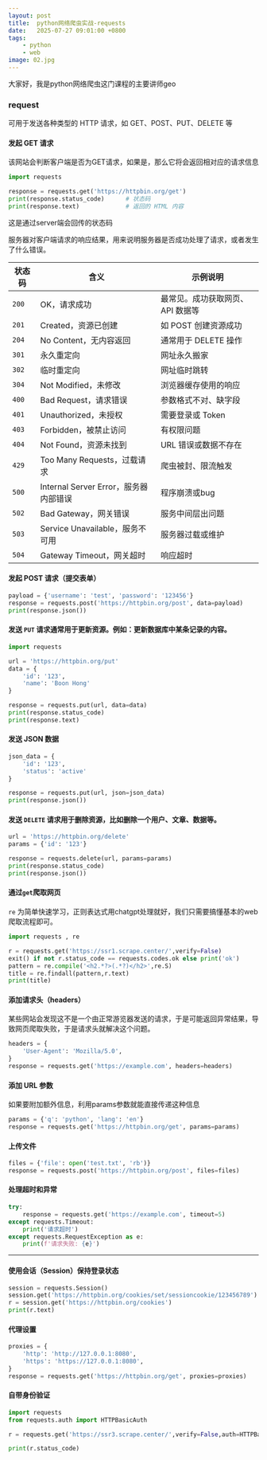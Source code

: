 ```yaml
---
layout: post
title:  python网络爬虫实战-requests
date:   2025-07-27 09:01:00 +0800
tags: 
    - python
    - web
image: 02.jpg
---
```


大家好，我是python网络爬虫这门课程的主要讲师geo

### request

可用于发送各种类型的 HTTP 请求，如 GET、POST、PUT、DELETE 等

#### 发起 GET 请求

该网站会判断客户端是否为GET请求，如果是，那么它将会返回相对应的请求信息

```py
import requests

response = requests.get('https://httpbin.org/get')
print(response.status_code)      # 状态码
print(response.text)             # 返回的 HTML 内容
```

这是通过server端会回传的状态码

服务器对客户端请求的响应结果，用来说明服务器是否成功处理了请求，或者发生了什么错误。

| 状态码   | 含义               | 示例说明               |
| ----- | ---------------- | ------------------ |
| `200` | OK，请求成功          | 最常见。成功获取网页、API 数据等 |
| `201` | Created，资源已创建    | 如 POST 创建资源成功      |
| `204` | No Content，无内容返回 | 通常用于 DELETE 操作     |
| `301` | 永久重定向            | 网址永久搬家     |
| `302` | 临时重定向            | 网址临时跳转     |
| `304` | Not Modified，未修改 | 浏览器缓存使用的响应 |
| `400` | Bad Request，请求错误       | 参数格式不对、缺字段   |
| `401` | Unauthorized，未授权       | 需要登录或 Token  |
| `403` | Forbidden，被禁止访问        | 有权限问题        |
| `404` | Not Found，资源未找到        | URL 错误或数据不存在 |
| `429` | Too Many Requests，过载请求 | 爬虫被封、限流触发    |
| `500` | Internal Server Error，服务器内部错误 | 程序崩溃或bug |
| `502` | Bad Gateway，网关错误              | 服务中间层出问题 |
| `503` | Service Unavailable，服务不可用     | 服务器过载或维护 |
| `504` | Gateway Timeout，网关超时          | 响应超时     |

#### 发起 POST 请求（提交表单）

```py
payload = {'username': 'test', 'password': '123456'}
response = requests.post('https://httpbin.org/post', data=payload)
print(response.json())
```

#### 发送 `PUT` 请求通常用于**更新资源**。例如：更新数据库中某条记录的内容。

```python
import requests

url = 'https://httpbin.org/put'
data = {
    'id': '123',
    'name': 'Boon Hong'
}

response = requests.put(url, data=data)
print(response.status_code)
print(response.text)
```

#### 发送 JSON 数据

```python
json_data = {
    'id': '123',
    'status': 'active'
}

response = requests.put(url, json=json_data)
print(response.json())
```

#### 发送 `DELETE` 请求用于**删除资源**，比如删除一个用户、文章、数据等。

```python
url = 'https://httpbin.org/delete'
params = {'id': '123'}

response = requests.delete(url, params=params)
print(response.status_code)
print(response.json())
```

#### 通过`get`爬取网页

`re` 为简单快速学习，正则表达式用chatgpt处理就好，我们只需要搞懂基本的web爬取流程即可。

```py
import requests , re

r = requests.get('https://ssr1.scrape.center/',verify=False)
exit() if not r.status_code == requests.codes.ok else print('ok')
pattern = re.compile('<h2.*?>(.*?)</h2>',re.S)
title = re.findall(pattern,r.text)
print(title)
```

#### 添加请求头（headers）

某些网站会发现这不是一个由正常游览器发送的请求，于是可能返回异常结果，导致网页爬取失败，于是请求头就解决这个问题。

```python
headers = {
    'User-Agent': 'Mozilla/5.0',
}
response = requests.get('https://example.com', headers=headers)
```

#### 添加 URL 参数

如果要附加额外信息，利用params参数就能直接传递这种信息

```python
params = {'q': 'python', 'lang': 'en'}
response = requests.get('https://httpbin.org/get', params=params)
```
<!-- 
#### 发送 JSON 数据

```python
json_data = {'key': 'value'}
response = requests.post('https://httpbin.org/post', json=json_data)
``` -->

#### 上传文件

```python
files = {'file': open('test.txt', 'rb')}
response = requests.post('https://httpbin.org/post', files=files)
```

#### 处理超时和异常

```python
try:
    response = requests.get('https://example.com', timeout=5)
except requests.Timeout:
    print('请求超时')
except requests.RequestException as e:
    print(f'请求失败: {e}')
```

---

#### 使用会话（Session）保持登录状态

```python
session = requests.Session()
session.get('https://httpbin.org/cookies/set/sessioncookie/123456789')
r = session.get('https://httpbin.org/cookies')
print(r.text)
```

#### 代理设置

```python
proxies = {
    'http': 'http://127.0.0.1:8080',
    'https': 'https://127.0.0.1:8080',
}
response = requests.get('https://httpbin.org/get', proxies=proxies)
```

#### 自带身份验证

```py
import requests 
from requests.auth import HTTPBasicAuth

r = requests.get('https://ssr3.scrape.center/',verify=False,auth=HTTPBasicAuth('admin','admin'))

print(r.status_code)
```